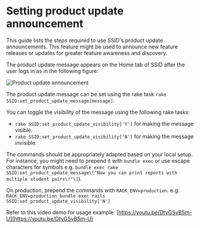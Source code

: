 Setting product update announcement
=======================

This guide lists the steps required to use SSID's product update announcements. This feature might be used to announce new feature releases or updates for greater feature awareness and discovery.

The product update message appears on the Home tab of SSID after the user logs in as in the following figure:

![Product update announcement](https://user-images.githubusercontent.com/29513997/208039798-c23b8df5-b98e-45e6-a979-8255b3946a6b.png)

The product update message can be set using the rake task 
`rake SSID:set_product_update_message[message]`.

You can toggle the visibility of the message using the following rake tasks:
- `rake SSID:set_product_update_visibility['Y']` for making the message visible.
- `rake SSID:set_product_update_visibility['N']` for making the message invisible.

The commands should be appropriately adapted based on your local setup. For instance, you might need to prepend it with `bundle exec` or use escape characters for symbols e.g. `bundle exec rake SSID:set_product_update_message\["Now you can print reports with multiple student pairs\!"\]`).

On production, prepend the commands with `RACK_ENV=production`. e.g. `RACK_ENV=production bundle exec rails SSID:set_product_update_visibility['N']`

Refer to this video demo for usage example: 
[https://youtu.be/DtyGSvB5m-U](https://youtu.be/DtyGSvB5m-U)